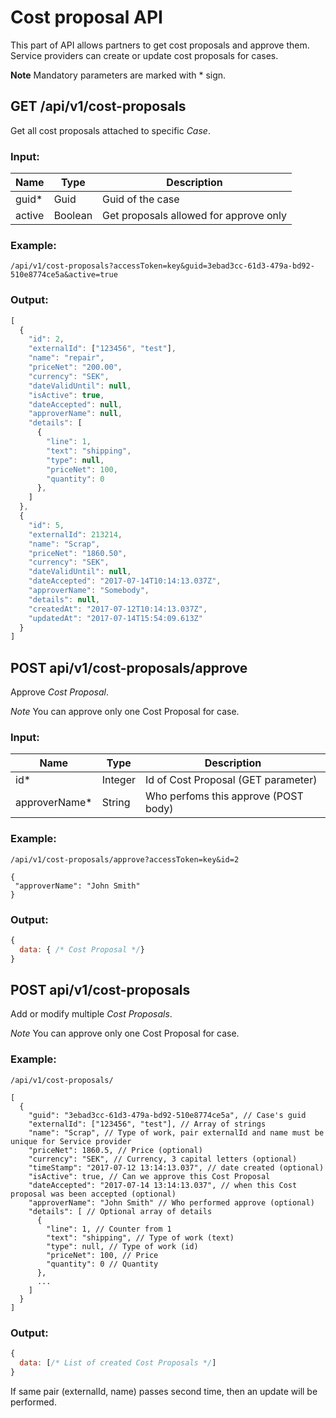 # Cost proposal API

This part of API allows partners to get cost proposals and approve them. Service providers can create or update
cost proposals for cases.

**Note** Mandatory parameters are marked with  \*  sign.

## GET /api/v1/cost-proposals

Get all cost proposals attached to specific *Case*.
### Input:
| Name                   | Type       | Description                             |
| ---------------------- | ---------- | --------------------------------------- |
| guid\*                 | Guid       | Guid of the case                        |
| active                 | Boolean    | Get proposals allowed for approve only  |

### Example:
```
/api/v1/cost-proposals?accessToken=key&guid=3ebad3cc-61d3-479a-bd92-510e8774ce5a&active=true
```

### Output:
```js
[
  {
    "id": 2,
    "externalId": ["123456", "test"],
    "name": "repair",
    "priceNet": "200.00",
    "currency": "SEK",
    "dateValidUntil": null,
    "isActive": true,
    "dateAccepted": null,
    "approverName": null,
    "details": [
      {
        "line": 1,
        "text": "shipping",
        "type": null,
        "priceNet": 100,
        "quantity": 0
      },
    ]
  },
  {
    "id": 5,
    "externalId": 213214,
    "name": "Scrap",
    "priceNet": "1860.50",
    "currency": "SEK",
    "dateValidUntil": null,
    "dateAccepted": "2017-07-14T10:14:13.037Z",
    "approverName": "Somebody",
    "details": null,
    "createdAt": "2017-07-12T10:14:13.037Z",
    "updatedAt": "2017-07-14T15:54:09.613Z"
  }
]
```

## POST api/v1/cost-proposals/approve

Approve *Cost Proposal*.

*Note* You can approve only one Cost Proposal for case.

### Input:
| Name                   | Type       | Description                             |
| ---------------------- | ---------- | --------------------------------------- |
| id\*                   | Integer    | Id of Cost Proposal (GET parameter)     |
| approverName\*         | String     | Who perfoms this approve (POST body)    |

### Example:
```
/api/v1/cost-proposals/approve?accessToken=key&id=2

{
 "approverName": "John Smith" 
}
```

### Output:
```js
{
  data: { /* Cost Proposal */}
}
```

## POST api/v1/cost-proposals

Add or modify multiple *Cost Proposals*.

*Note* You can approve only one Cost Proposal for case.

### Example:
```
/api/v1/cost-proposals/

[
  {
    "guid": "3ebad3cc-61d3-479a-bd92-510e8774ce5a", // Case's guid
    "externalId": ["123456", "test"], // Array of strings
    "name": "Scrap", // Type of work, pair externalId and name must be unique for Service provider
    "priceNet": 1860.5, // Price (optional)
    "currency": "SEK", // Currency, 3 capital letters (optional)
    "timeStamp": "2017-07-12 13:14:13.037", // date created (optional)
    "isActive": true, // Can we approve this Cost Proposal 
    "dateAccepted": "2017-07-14 13:14:13.037", // when this Cost proposal was been accepted (optional)
    "approverName": "John Smith" // Who performed approve (optional)
    "details": [ // Optional array of details
      {
        "line": 1, // Counter from 1
        "text": "shipping", // Type of work (text)
        "type": null, // Type of work (id)
        "priceNet": 100, // Price
        "quantity": 0 // Quantity
      },
      ...
    ]
  }
]
```

### Output:
```js
{
  data: [/* List of created Cost Proposals */]
}
```

If same pair (externalId, name) passes second time, then an update will be performed.
